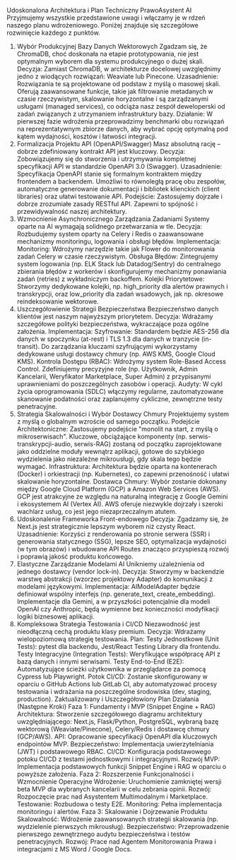 Udoskonalona Architektura i Plan Techniczny PrawoAsystent AI
Przyjmujemy wszystkie przedstawione uwagi i włączamy je w rdzeń naszego planu wdrożeniowego. Poniżej znajduje się szczegółowe rozwinięcie każdego z punktów.
1. Wybór Produkcyjnej Bazy Danych Wektorowych
Zgadzam się, że ChromaDB, choć doskonała na etapie prototypowania, nie jest optymalnym wyborem dla systemu produkcyjnego o dużej skali.
Decyzja: Zamiast ChromaDB, w architekturze docelowej uwzględnimy jedno z wiodących rozwiązań: Weaviate lub Pinecone.
Uzasadnienie: Rozwiązania te są projektowane od podstaw z myślą o masowej skali. Oferują zaawansowane funkcje, takie jak filtrowanie metadanych w czasie rzeczywistym, skalowanie horyzontalne i są zarządzanymi usługami (managed services), co odciąża nasz zespół deweloperski od zadań związanych z utrzymaniem infrastruktury bazy.
Działanie: W pierwszej fazie wdrożenia przeprowadzimy benchmarki obu rozwiązań na reprezentatywnym zbiorze danych, aby wybrać opcję optymalną pod kątem wydajności, kosztów i łatwości integracji.
2. Formalizacja Projektu API (OpenAPI/Swagger)
Masz absolutną rację – dobrze zdefiniowany kontrakt API jest kluczowy.
Decyzja: Zobowiązujemy się do stworzenia i utrzymywania kompletnej specyfikacji API w standardzie OpenAPI 3.0 (Swagger).
Uzasadnienie: Specyfikacja OpenAPI stanie się formalnym kontraktem między frontendem a backendem. Umożliwi to równoległą pracę obu zespołów, automatyczne generowanie dokumentacji i bibliotek klienckich (client libraries) oraz ułatwi testowanie API.
Podejście: Zastosujemy dojrzałe i dobrze zrozumiałe zasady RESTful API. Zapewni to spójność i przewidywalność naszej architektury.
3. Wzmocnienie Asynchronicznego Zarządzania Zadaniami
Systemy oparte na AI wymagają solidnego przetwarzania w tle.
Decyzja: Rozbudujemy system oparty na Celery i Redis o zaawansowane mechanizmy monitoringu, logowania i obsługi błędów.
Implementacja:
Monitoring: Wdrożymy narzędzie takie jak Flower do monitorowania zadań Celery w czasie rzeczywistym.
Obsługa Błędów: Zintegrujemy system logowania (np. ELK Stack lub Datadog/Sentry) do centralnego zbierania błędów z workerów i skonfigurujemy mechanizmy ponawiania zadań (retries) z wykładniczym backoffem.
Kolejki Priorytetowe: Stworzymy dedykowane kolejki, np. high_priority dla alertów prawnych i transkrypcji, oraz low_priority dla zadań wsadowych, jak np. okresowe reindeksowanie wektorowe.
4. Uszczegółowienie Strategii Bezpieczeństwa
Bezpieczeństwo danych klientów jest naszym najwyższym priorytetem.
Decyzja: Wdrażamy szczegółowe polityki bezpieczeństwa, wykraczające poza ogólne założenia.
Implementacja:
Szyfrowanie: Standardem będzie AES-256 dla danych w spoczynku (at-rest) i TLS 1.3 dla danych w tranzycie (in-transit). Do zarządzania kluczami szyfrującymi wykorzystamy dedykowane usługi dostawcy chmury (np. AWS KMS, Google Cloud KMS).
Kontrola Dostępu (RBAC): Wdrożymy system Role-Based Access Control. Zdefiniujemy precyzyjne role (np. Użytkownik, Admin Kancelarii, Weryfikator Marketplace, Super Admin) z przypisanymi uprawnieniami do poszczególnych zasobów i operacji.
Audyty: W cykl życia oprogramowania (SDLC) włączymy regularne, zautomatyzowane skanowanie podatności oraz zaplanujemy cykliczne, zewnętrzne testy penetracyjne.
5. Strategia Skalowalności i Wybór Dostawcy Chmury
Projektujemy system z myślą o globalnym wzroście od samego początku.
Podejście Architektoniczne: Zastosujemy podejście "monolit na start, z myślą o mikroserwisach". Kluczowe, obciążające komponenty (np. serwis-transkrypcji-audio, serwis-RAG) zostaną od początku zaprojektowane jako oddzielne moduły wewnątrz aplikacji, gotowe do szybkiego wydzielenia jako niezależne mikrousługi, gdy skala tego będzie wymagać.
Infrastruktura: Architektura będzie oparta na kontenerach (Docker) i orkiestracji (np. Kubernetes), co zapewni przenośność i ułatwi skalowanie horyzontalne.
Dostawca Chmury: Wybór zostanie dokonany między Google Cloud Platform (GCP) a Amazon Web Services (AWS).
GCP jest atrakcyjne ze względu na naturalną integrację z Google Gemini i ekosystemem AI (Vertex AI).
AWS oferuje niezwykle dojrzały i szeroki wachlarz usług, co jest jego niezaprzeczalnym atutem.
6. Udoskonalenie Frameworka Front-endowego
Decyzja: Zgadzamy się, że Next.js jest strategicznie lepszym wyborem niż czysty React.
Uzasadnienie: Korzyści z renderowania po stronie serwera (SSR) i generowania statycznego (SSG), lepsze SEO, optymalizacja wydajności (w tym obrazów) i wbudowane API Routes znacząco przyspieszą rozwój i poprawią jakość produktu końcowego.
7. Elastyczne Zarządzanie Modelami AI
Unikniemy uzależnienia od jednego dostawcy (vendor lock-in).
Decyzja: Stworzymy w backendzie warstwę abstrakcji (wzorzec projektowy Adapter) do komunikacji z modelami językowymi.
Implementacja: AIModelAdapter będzie definiował wspólny interfejs (np. generate_text, create_embedding). Implementacje dla Gemini, a w przyszłości potencjalnie dla modeli OpenAI czy Anthropic, będą wymienne bez konieczności modyfikacji logiki biznesowej aplikacji.
8. Kompleksowa Strategia Testowania i CI/CD
Niezawodność jest nieodłączną cechą produktu klasy premium.
Decyzja: Wdrażamy wielopoziomową strategię testowania.
Plan:
Testy Jednostkowe (Unit Tests): pytest dla backendu, Jest/React Testing Library dla frontendu.
Testy Integracyjne (Integration Tests): Weryfikujące współpracę API z bazą danych i innymi serwisami.
Testy End-to-End (E2E): Automatyzujące ścieżki użytkownika w przeglądarce za pomocą Cypress lub Playwright.
Potok CI/CD: Zostanie skonfigurowany w oparciu o GitHub Actions lub GitLab CI, aby automatyzować procesy testowania i wdrażania na poszczególne środowiska (dev, staging, production).
Zaktualizowany i Uszczegółowiony Plan Działania (Następne Kroki)
Faza 1: Fundamenty i MVP (Snippet Engine + RAG)
Architektura: Stworzenie szczegółowego diagramu architektury uwzględniającego: Next.js, Flask/Python, PostgreSQL, wybraną bazę wektorową (Weaviate/Pinecone), Celery/Redis i dostawcę chmury (GCP/AWS).
API: Opracowanie specyfikacji OpenAPI dla kluczowych endpointów MVP.
Bezpieczeństwo: Implementacja uwierzytelniania (JWT) i podstawowego RBAC.
CI/CD: Konfiguracja podstawowego potoku CI/CD z testami jednostkowymi i integracyjnymi.
Rozwój MVP: Implementacja podstawowych funkcji Snippet Engine i RAG w oparciu o powyższe założenia.
Faza 2: Rozszerzenie Funkcjonalności i Wzmocnienie Operacyjne
Wdrożenie: Uruchomienie zamkniętej wersji beta MVP dla wybranych kancelarii w celu zebrania opinii.
Rozwój: Rozpoczęcie prac nad Asystentem Multimodalnym i Marketplace.
Testowanie: Rozbudowa o testy E2E.
Monitoring: Pełna implementacja monitoringu i alertów.
Faza 3: Skalowanie i Dojrzewanie Produktu
Skalowalność: Wdrożenie zaawansowanych strategii skalowania (np. wydzielenie pierwszych mikrousług).
Bezpieczeństwo: Przeprowadzenie pierwszego zewnętrznego audytu bezpieczeństwa i testów penetracyjnych.
Rozwój: Prace nad Agentem Monitorowania Prawa i integracjami z MS Word / Google Docs.
